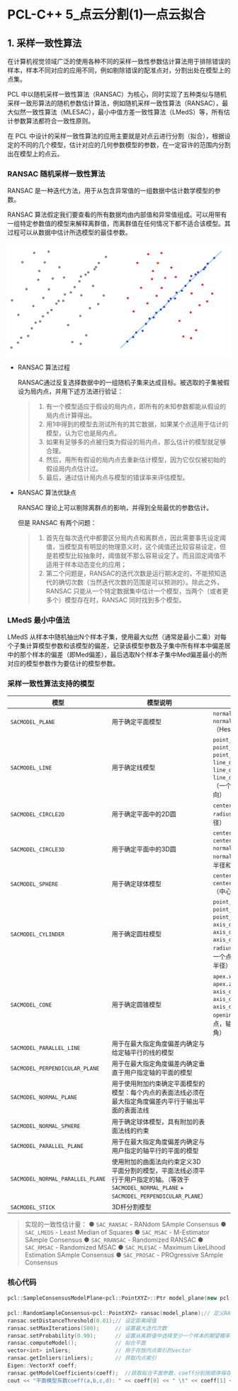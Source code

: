 # PCL-C++ 5_点云分割(1)—点云拟合

## 1. 采样一致性算法

在计算机视觉领域广泛的使用各种不同的采样一致性参数估计算法用于排除错误的样本，样本不同对应的应用不同，例如剔除错误的配准点对，分割出处在模型上的点集。

PCL 中以随机采样一致性算法（RANSAC）为核心，同时实现了五种类似与随机采样一致形算法的随机参数估计算法，例如随机采样一致性算法（RANSAC），最大似然一致性算法（MLESAC），最小中值方差一致性算法（LMedS）等，所有估计参数算法都符合一致性原则。

在 PCL 中设计的采样一致性算法的应用主要就是对点云进行分割（拟合），根据设定的不同的几个模型，估计对应的几何参数模型的参数，在一定容许的范围内分割出在模型上的点云。

### RANSAC 随机采样一致性算法

RANSAC 是一种迭代方法，用于从包含异常值的一组数据中估计数学模型的参数。

RANSAC 算法假定我们要查看的所有数据均由内部值和异常值组成。可以用带有一组特定参数值的模型来解释离群值，而离群值在任何情况下都不适合该模型。其过程可以从数据中估计所选模型的最佳参数。

![NULL](./assets/picture_1.jpg)

- RANSAC 算法过程

  RANSAC通过反复选择数据中的一组随机子集来达成目标。被选取的子集被假设为局内点，并用下述方法进行验证：

  > 1. 有一个模型适应于假设的局内点，即所有的未知参数都能从假设的局内点计算得出。
  > 2. 用1中得到的模型去测试所有的其它数据，如果某个点适用于估计的模型，认为它也是局内点。
  > 3. 如果有足够多的点被归类为假设的局内点，那么估计的模型就足够合理。
  > 4. 然后，用所有假设的局内点去重新估计模型，因为它仅仅被初始的假设局内点估计过。
  > 5. 最后，通过估计局内点与模型的错误率来评估模型。

- RANSAC 算法优缺点

  RANSAC 理论上可以剔除离群点的影响，并得到全局最优的参数估计。

  但是 RANSAC 有两个问题：

  > 1. 首先在每次迭代中都要区分局内点和离群点，因此需要事先设定阈值，当模型具有明显的物理意义时，这个阈值还比较容易设定，但是若模型比较抽象时，阈值就不那么容易设定了。而且固定阈值不适用于样本动态变化的应用；
  > 2. 第二个问题是，RANSAC的迭代次数是运行期决定的，不能预知迭代的确切次数（当然迭代次数的范围是可以预测的）。除此之外， RANSAC 只能从一个特定数据集中估计一个模型，当两个（或者更多个）模型存在时，RANSAC 同时找到多个模型。

### LMedS 最小中值法

LMedS 从样本中随机抽出N个样本子集，使用最大似然（通常是最小二乘）对每个子集计算模型参数和该模型的偏差，记录该模型参数及子集中所有样本中偏差居中的那个样本的偏差（即Med偏差），最后选取N个样本子集中Med偏差最小的所对应的模型参数作为要估计的模型参数。

### 采样一致性算法支持的模型

| 模型                             | 模型说明                                                     | 参数                                                         |
| -------------------------------- | ------------------------------------------------------------ | ------------------------------------------------------------ |
| `SACMODEL_PLANE`                 | 用于确定平面模型                                             | `normal_x normal_y normal_z d`（Hessian范式）                |
| `SACMODEL_LINE`                  | 用于确定线模型                                               | `point_on_line.x point_on_line.y point_on_line.z line_direction.x line_direction.y line_direction.z`（一个点和线的方向） |
| `SACMODEL_CIRCLE2D`              | 用于确定平面中的2D圆                                         | `center.x center.y radius`（中心和半径）                     |
| `SACMODEL_CIRCLE3D`              | 用于确定平面中的3D圆                                         | `center.x center.y center.z radius normal.x normal.y normal.z`（中心，半径和法线） |
| `SACMODEL_SPHERE`                | 用于确定球体模型                                             | `center.x center.y center.z radius`（中心和半径）            |
| `SACMODEL_CYLINDER`              | 用于确定圆柱模型                                             | `point_on_axis.x point_on_axis.y point_on_axis.z axis_direction.x axis_direction.y axis_direction.z radius`（轴线上的一个点，轴线方向和半径） |
| `SACMODEL_CONE`                  | 用于确定圆锥模型                                             | `apex.x，apex.y，apex.z，axis_direction.x，axis_direction.y，axis_direction.z， opening_angle`（顶点，轴方向和张开角） |
| `SACMODEL_PARALLEL_LINE`         | 用于在最大指定角度偏差内确定与给定轴平行的线的模型           |                                                              |
| `SACMODEL_PERPENDICULAR_PLANE`   | 用于在最大指定角度偏差内确定垂直于用户指定轴的平面的模型     |                                                              |
| `SACMODEL_NORMAL_PLANE`          | 用于使用附加约束确定平面模型的模型：每个内点的表面法线必须在最大指定角度偏差内平行于输出平面的表面法线 |                                                              |
| `SACMODEL_NORMAL_SPHERE`         | 用于确定球体模型，具有附加的表面法线的约束                   |                                                              |
| `SACMODEL_PARALLEL_PLANE`        | 用于在最大指定角度偏差内确定与用户指定的轴平行的平面的模型   |                                                              |
| `SACMODEL_NORMAL_PARALLEL_PLANE` | 使用附加的曲面法向约束定义3D平面分割的模型，平面法线必须平行于用户指定的轴。（等效于`SACMODEL_NORMAL_PLANE` + `SACMODEL_PERPENDICULAR_PLANE`） |                                                              |
| `SACMODEL_STICK`                 | 3D杆分割模型                                                 |                                                              |

> 实现的一致性估计量：
> ● `SAC_RANSAC` - RANdom SAmple Consensus
> ● `SAC_LMEDS` - Least Median of Squares
> ● `SAC_MSAC` - M-Estimator SAmple Consensus
> ● `SAC_RRANSAC` - Randomized RANSAC
> ● `SAC_RMSAC` - Randomized MSAC
> ● `SAC_MLESAC` - Maximum LikeLihood Estimation SAmple Consensus
> ● `SAC_PROSAC` - PROgressive SAmple Consensus

### 核心代码

```c++
pcl::SampleConsensusModelPlane<pcl::PointXYZ>::Ptr model_plane(new pcl::SampleConsensusModelPlane<pcl::PointXYZ>(cloud));  // 定义平面模型

pcl::RandomSampleConsensus<pcl::PointXYZ> ransac(model_plane);// 定义RANSAC算法模型
ransac.setDistanceThreshold(0.01);// 设定距离阈值
ransac.setMaxIterations(500);     // 设置最大迭代次数
ransac.setProbability(0.99);      // 设置从离群值中选择至少一个样本的期望概率
ransac.computeModel();            // 拟合平面
vector<int> inliers;              // 用于存放内点索引的vector
ransac.getInliers(inliers);       // 获取内点索引
Eigen::VectorXf coeff;
ransac.getModelCoefficients(coeff);  //获取拟合平面参数，coeff分别按顺序保存a,b,c,d
cout << "平面模型系数coeff(a,b,c,d): " << coeff[0] << " \t" << coeff[1] << "\t " << coeff[2] << "\t " << coeff[3] << endl;
```

